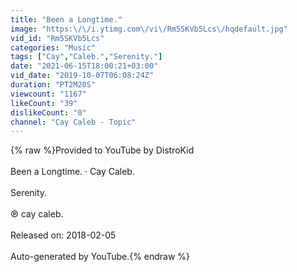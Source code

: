 ```yaml
---
title: "Been a Longtime."
image: "https:\/\/i.ytimg.com\/vi\/Rm5SKVb5Lcs\/hqdefault.jpg"
vid_id: "Rm5SKVb5Lcs"
categories: "Music"
tags: ["Cay","Caleb.","Serenity."]
date: "2021-06-15T18:00:21+03:00"
vid_date: "2019-10-07T06:08:24Z"
duration: "PT2M20S"
viewcount: "1167"
likeCount: "39"
dislikeCount: "0"
channel: "Cay Caleb - Topic"
---
```

{% raw %}Provided to YouTube by DistroKid<br /><br />Been a Longtime. · Cay Caleb.<br /><br />Serenity.<br /><br />℗ cay caleb.<br /><br />Released on: 2018-02-05<br /><br />Auto-generated by YouTube.{% endraw %}
